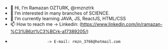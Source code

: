 - 👋 Hi, I’m Ramazan OZTURK, @rmznztrk
- 👀 I’m interested in  many branches of SCIENCE.
- 🌱 I’m currently learning JAVA, JS, ReactJS, HTML/CSS
- 📫 How to reach me -> Linkedin: (https://www.linkedin.com/in/ramazan-%C3%B6zt%C3%BCrk-a17389205/)
-                     -> E-mail: rmzn_3766@hotmail.com
                      


<!---
rmznztrk/rmznztrk is a ✨ special ✨ repository because its `README.md` (this file) appears on your GitHub profile.
You can click the Preview link to take a look at your changes.
--->
